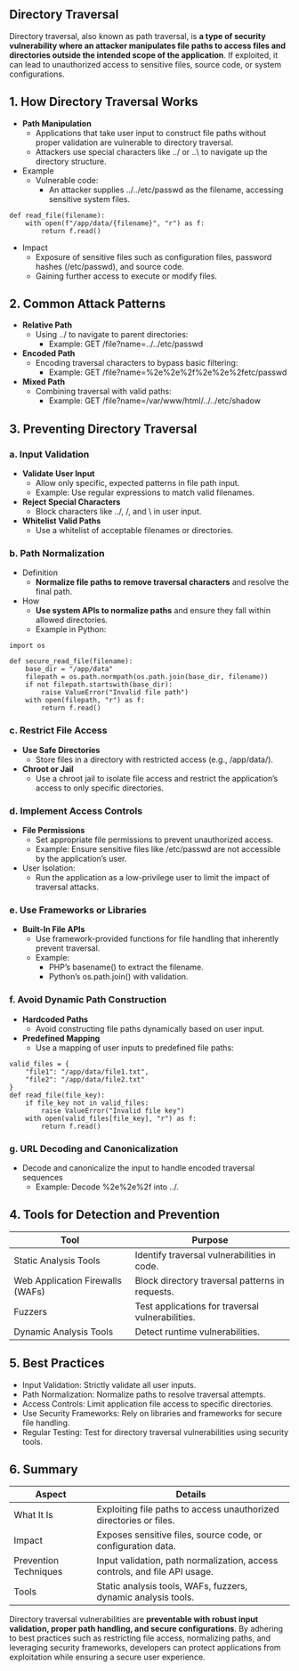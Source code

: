 ## Directory Traversal
Directory traversal, also known as path traversal, is **a type of security vulnerability where an attacker manipulates file paths to access files and directories outside the intended scope of the application**. If exploited, it can lead to unauthorized access to sensitive files, source code, or system configurations.

## 1. How Directory Traversal Works
  - **Path Manipulation**
    - Applications that take user input to construct file paths without proper validation are vulnerable to directory traversal.
    - Attackers use special characters like ../ or ..\ to navigate up the directory structure.
  - Example
    - Vulnerable code:
      - An attacker supplies ../../etc/passwd as the filename, accessing sensitive system files.
```
def read_file(filename):
    with open(f"/app/data/{filename}", "r") as f:
        return f.read()
```

  - Impact
    - Exposure of sensitive files such as configuration files, password hashes (/etc/passwd), and source code.
    - Gaining further access to execute or modify files.

## 2. Common Attack Patterns
  - **Relative Path**
    - Using ../ to navigate to parent directories:
      - Example: GET /file?name=../../etc/passwd
  - **Encoded Path**
    - Encoding traversal characters to bypass basic filtering:
      - Example: GET /file?name=%2e%2e%2f%2e%2e%2fetc/passwd
  - **Mixed Path**
    - Combining traversal with valid paths:
      - Example: GET /file?name=/var/www/html/../../etc/shadow

## 3. Preventing Directory Traversal
### a. Input Validation
  - **Validate User Input**
    - Allow only specific, expected patterns in file path input.
    - Example: Use regular expressions to match valid filenames.
  - **Reject Special Characters**
    - Block characters like ../, /, and \ in user input.
  - **Whitelist Valid Paths**
    - Use a whitelist of acceptable filenames or directories.

### b. Path Normalization
  - Definition
    - **Normalize file paths to remove traversal characters** and resolve the final path.
  - How
    - **Use system APIs to normalize paths** and ensure they fall within allowed directories.
    - Example in Python:
```
import os

def secure_read_file(filename):
    base_dir = "/app/data"
    filepath = os.path.normpath(os.path.join(base_dir, filename))
    if not filepath.startswith(base_dir):
        raise ValueError("Invalid file path")
    with open(filepath, "r") as f:
        return f.read()
```

### c. Restrict File Access
  - **Use Safe Directories**
    - Store files in a directory with restricted access (e.g., /app/data/).
  - **Chroot or Jail**
    - Use a chroot jail to isolate file access and restrict the application’s access to only specific directories.

### d. Implement Access Controls
  - **File Permissions**
    - Set appropriate file permissions to prevent unauthorized access.
    - Example: Ensure sensitive files like /etc/passwd are not accessible by the application’s user.
  - User Isolation:
    - Run the application as a low-privilege user to limit the impact of traversal attacks.

### e. Use Frameworks or Libraries
  - **Built-In File APIs**
    - Use framework-provided functions for file handling that inherently prevent traversal.
    - Example:
      - PHP’s basename() to extract the filename.
      - Python’s os.path.join() with validation.

### f. Avoid Dynamic Path Construction
  - **Hardcoded Paths**
    - Avoid constructing file paths dynamically based on user input.
  - **Predefined Mapping**
    - Use a mapping of user inputs to predefined file paths:
```
valid_files = {
    "file1": "/app/data/file1.txt",
    "file2": "/app/data/file2.txt"
}
def read_file(file_key):
    if file_key not in valid_files:
        raise ValueError("Invalid file key")
    with open(valid_files[file_key], "r") as f:
        return f.read()
```

### g. URL Decoding and Canonicalization
  - Decode and canonicalize the input to handle encoded traversal sequences
    - Example: Decode %2e%2e%2f into ../.

## 4. Tools for Detection and Prevention

| Tool | Purpose |
| ---- | ------- |
| Static Analysis Tools | Identify traversal vulnerabilities in code. |
| Web Application Firewalls (WAFs) | Block directory traversal patterns in requests. |
| Fuzzers | Test applications for traversal vulnerabilities. |
| Dynamic Analysis Tools | Detect runtime vulnerabilities. |

## 5. Best Practices
  - Input Validation: Strictly validate all user inputs.
  - Path Normalization: Normalize paths to resolve traversal attempts.
  - Access Controls: Limit application file access to specific directories.
  - Use Security Frameworks: Rely on libraries and frameworks for secure file handling.
  - Regular Testing: Test for directory traversal vulnerabilities using security tools.

## 6. Summary

| Aspect | Details |
| ------ | ------- |
| What It Is | Exploiting file paths to access unauthorized directories or files. |
| Impact | Exposes sensitive files, source code, or configuration data. |
| Prevention Techniques | Input validation, path normalization, access controls, and file API usage. |
| Tools | Static analysis tools, WAFs, fuzzers, dynamic analysis tools. |

Directory traversal vulnerabilities are **preventable with robust input validation, proper path handling, and secure configurations**. By adhering to best practices such as restricting file access, normalizing paths, and leveraging security frameworks, developers can protect applications from exploitation while ensuring a secure user experience.